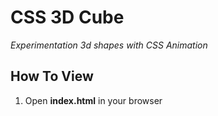 # CSS 3D Cube

_Experimentation 3d shapes with CSS Animation_

## How To View
1. Open **index.html** in your browser